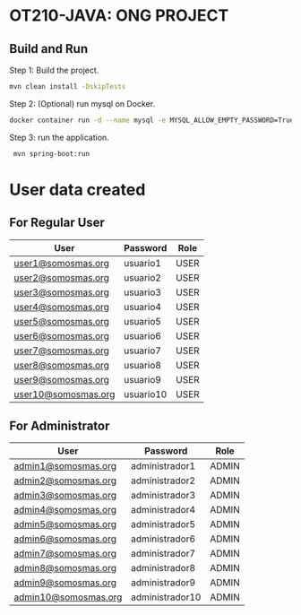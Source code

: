 # OT210-JAVA: ONG PROJECT

## Build and Run

Step 1: Build the project.

```sh
mvn clean install -DskipTests
```

Step 2: (Optional) run mysql on Docker.

```sh
docker container run -d --name mysql -e MYSQL_ALLOW_EMPTY_PASSWORD=True -p 3306:3306 mysql
```

Step 3: run the application.

```sh
 mvn spring-boot:run 
```
# User data created

## **For Regular User**

| User                | Password  | Role |
|---------------------|-----------|------|
| user1@somosmas.org  | usuario1  | USER |
| user2@somosmas.org  | usuario2  | USER |
| user3@somosmas.org  | usuario3  | USER |
| user4@somosmas.org  | usuario4  | USER |
| user5@somosmas.org  | usuario5  | USER |
| user6@somosmas.org  | usuario6  | USER |
| user7@somosmas.org  | usuario7  | USER |
| user8@somosmas.org  | usuario8  | USER |
| user9@somosmas.org  | usuario9  | USER |
| user10@somosmas.org | usuario10 | USER |

## **For Administrator**

| User                 | Password        | Role  |
|----------------------|-----------------|-------|
| admin1@somosmas.org  | administrador1  | ADMIN |
| admin2@somosmas.org  | administrador2  | ADMIN |
| admin3@somosmas.org  | administrador3  | ADMIN |
| admin4@somosmas.org  | administrador4  | ADMIN |
| admin5@somosmas.org  | administrador5  | ADMIN |
| admin6@somosmas.org  | administrador6  | ADMIN |
| admin7@somosmas.org  | administrador7  | ADMIN |
| admin8@somosmas.org  | administrador8  | ADMIN |
| admin9@somosmas.org  | administrador9  | ADMIN |
| admin10@somosmas.org | administrador10 | ADMIN |







